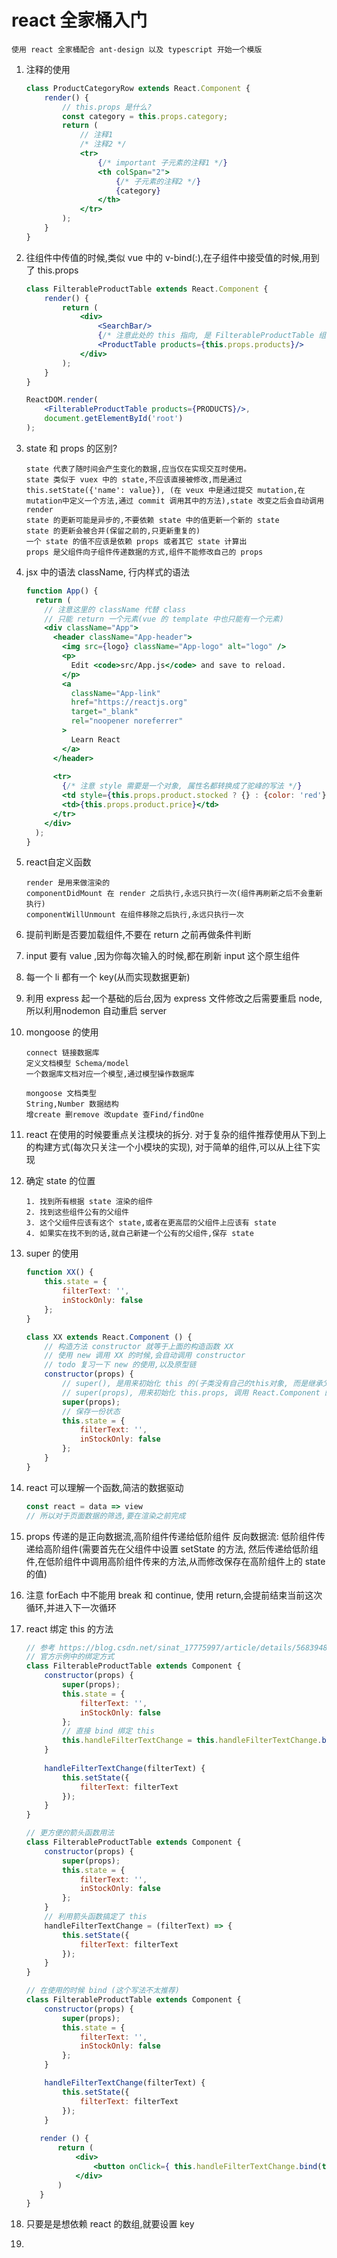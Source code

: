 # react 全家桶入门

    使用 react 全家桶配合 ant-design 以及 typescript 开始一个模版


1. 注释的使用
    ```jsx harmony
    class ProductCategoryRow extends React.Component {
        render() {
            // this.props 是什么?
            const category = this.props.category; 
            return (
                // 注释1
                /* 注释2 */
                <tr>
                    {/* important 子元素的注释1 */}
                    <th colSpan="2">
                        {/* 子元素的注释2 */}
                        {category}
                    </th>
                </tr>
            );
        }
    }
    ```

2. 往组件中传值的时候,类似 vue 中的 v-bind(:),在子组件中接受值的时候,用到了 this.props
    ```jsx harmony
    class FilterableProductTable extends React.Component {
        render() {
            return (
                <div>
                    <SearchBar/>
                    {/* 注意此处的 this 指向, 是 FilterableProductTable 组件 */}
                    <ProductTable products={this.props.products}/>
                </div>
            );
        }
    }
    
    ReactDOM.render(
        <FilterableProductTable products={PRODUCTS}/>,
        document.getElementById('root')
    );
    ```

3. state 和 props 的区别?
    ```
    state 代表了随时间会产生变化的数据,应当仅在实现交互时使用。
    state 类似于 vuex 中的 state,不应该直接被修改,而是通过 this.setState({'name': value}), (在 veux 中是通过提交 mutation,在mutation中定义一个方法,通过 commit 调用其中的方法),state 改变之后会自动调用 render
    state 的更新可能是异步的,不要依赖 state 中的值更新一个新的 state
    state 的更新会被合并(保留之前的,只更新重复的)
    一个 state 的值不应该是依赖 props 或者其它 state 计算出
    props 是父组件向子组件传递数据的方式,组件不能修改自己的 props
    ```

4. jsx 中的语法 className, 行内样式的语法
    ```jsx harmony
    function App() {
      return (
        // 注意这里的 className 代替 class
        // 只能 return 一个元素(vue 的 template 中也只能有一个元素)
        <div className="App">
          <header className="App-header">
            <img src={logo} className="App-logo" alt="logo" />
            <p>
              Edit <code>src/App.js</code> and save to reload.
            </p>
            <a
              className="App-link"
              href="https://reactjs.org"
              target="_blank"
              rel="noopener noreferrer"
            >
              Learn React
            </a>
          </header>
       
          <tr>
            {/* 注意 style 需要是一个对象, 属性名都转换成了驼峰的写法 */}
            <td style={this.props.product.stocked ? {} : {color: 'red'}}>{this.props.product.name}</td>
            <td>{this.props.product.price}</td>
          </tr>
        </div>
      );
    }
    ```

5. react自定义函数
    ```
    render 是用来做渲染的
    componentDidMount 在 render 之后执行,永远只执行一次(组件再刷新之后不会重新执行)
    componentWillUnmount 在组件移除之后执行,永远只执行一次
    ```
        
6. 提前判断是否要加载组件,不要在 return 之前再做条件判断 

7. input 要有 value ,因为你每次输入的时候,都在刷新 input 这个原生组件

8. 每一个 li 都有一个 key(从而实现数据更新)

9. 利用 express 起一个基础的后台,因为 express 文件修改之后需要重启 node,所以利用nodemon 自动重启 server

10. mongoose 的使用
    ```
    connect 链接数据库
    定义文档模型 Schema/model
    一个数据库文档对应一个模型,通过模型操作数据库
    
    mongoose 文档类型
    String,Number 数据结构
    增create 删remove 改update 查Find/findOne
    ```
    
11. react 在使用的时候要重点关注模块的拆分. 对于复杂的组件推荐使用从下到上的构建方式(每次只关注一个小模块的实现), 对于简单的组件,可以从上往下实现

12. 确定 state 的位置
    ```
    1. 找到所有根据 state 渲染的组件
    2. 找到这些组件公有的父组件
    3. 这个父组件应该有这个 state,或者在更高层的父组件上应该有 state
    4. 如果实在找不到的话,就自己新建一个公有的父组件,保存 state
    ```
    
13. super 的使用
    ```jsx harmony
    function XX() {
        this.state = {
            filterText: '',
            inStockOnly: false
        };
    }
    
    class XX extends React.Component () {
        // 构造方法 constructor 就等于上面的构造函数 XX
        // 使用 new 调用 XX 的时候,会自动调用 constructor
        // todo 复习一下 new 的使用,以及原型链 
        constructor(props) {
            // super(), 是用来初始化 this 的(子类没有自己的this对象, 而是继承父类的this对象)
            // super(props), 用来初始化 this.props, 调用 React.Component 的 props
            super(props);
            // 保存一份状态
            this.state = {
                filterText: '',
                inStockOnly: false
            };
        }
    }
    ```
    
14. react 可以理解一个函数,简洁的数据驱动 
    ```js
    const react = data => view
    // 所以对于页面数据的筛选,要在渲染之前完成
    ```
    
15. props 传递的是正向数据流,高阶组件传递给低阶组件
    反向数据流: 低阶组件传递给高阶组件(需要首先在父组件中设置 setState 的方法, 然后传递给低阶组件,在低阶组件中调用高阶组件传来的方法,从而修改保存在高阶组件上的 state 的值)
    
16. 注意 forEach 中不能用 break 和 continue, 使用 return,会提前结束当前这次循环,并进入下一次循环

17. react 绑定 this 的方法
    ```jsx harmony
    // 参考 https://blog.csdn.net/sinat_17775997/article/details/56839485
    // 官方示例中的绑定方式
    class FilterableProductTable extends Component {
        constructor(props) {
            super(props);
            this.state = {
                filterText: '',
                inStockOnly: false
            };
            // 直接 bind 绑定 this
            this.handleFilterTextChange = this.handleFilterTextChange.bind(this)
        }
        
        handleFilterTextChange(filterText) {
            this.setState({
                filterText: filterText
            });
        }
    }    
    
    // 更方便的箭头函数用法
    class FilterableProductTable extends Component {
        constructor(props) {
            super(props);
            this.state = {
                filterText: '',
                inStockOnly: false
            };
        }
        // 利用箭头函数搞定了 this
        handleFilterTextChange = (filterText) => {
            this.setState({
                filterText: filterText
            });
        }
    }
    
    // 在使用的时候 bind (这个写法不太推荐)
    class FilterableProductTable extends Component {
        constructor(props) {
            super(props);
            this.state = {
                filterText: '',
                inStockOnly: false
            };
        }
    
        handleFilterTextChange(filterText) {
            this.setState({
                filterText: filterText
            });
        }
        
       render () {
           return (
               <div>
                   <button onClick={ this.handleFilterTextChange.bind(this, '赵四') }>Say Hello</button>
               </div>
           )
       }
    }
    ```
    
18. 只要是是想依赖 react 的数组,就要设置 key

19. 